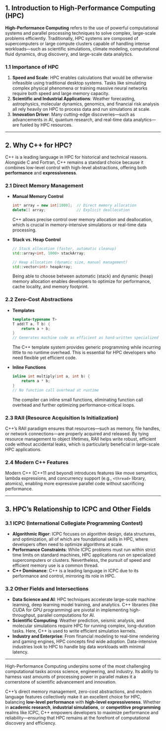 ## 1. Introduction to High-Performance Computing (HPC)

**High-Performance Computing** refers to the use of powerful computational systems and parallel processing techniques to solve complex, large-scale problems efficiently. Traditionally, HPC systems are composed of supercomputers or large compute clusters capable of handling intense workloads—such as scientific simulations, climate modeling, computational fluid dynamics, drug discovery, and large-scale data analytics.

### 1.1 Importance of HPC
1. **Speed and Scale**: HPC enables calculations that would be otherwise infeasible using traditional desktop systems. Tasks like simulating complex physical phenomena or training massive neural networks require both speed and large memory capacity.
2. **Scientific and Industrial Applications**: Weather forecasting, astrophysics, molecular dynamics, genomics, and financial risk analysis all rely heavily on HPC to process data and run simulations at scale.
3. **Innovation Driver**: Many cutting-edge discoveries—such as advancements in AI, quantum research, and real-time data analytics—are fueled by HPC resources.

---

## 2. Why C++ for HPC?

C++ is a leading language in HPC for historical and technical reasons. Alongside C and Fortran, C++ remains a standard choice because it combines low-level control with high-level abstractions, offering both **performance** and **expressiveness**.

### 2.1 Direct Memory Management
- **Manual Memory Control**  
  ```cpp
  int* array = new int[1000];  // Direct memory allocation
  delete[] array;              // Explicit deallocation
  ```
  C++ allows precise control over memory allocation and deallocation, which is crucial in memory-intensive simulations or real-time data processing.

- **Stack vs. Heap Control**  
  ```cpp
  // Stack allocation (faster, automatic cleanup)
  std::array<int, 1000> stackArray;

  // Heap allocation (dynamic size, manual management)
  std::vector<int> heapArray;
  ```
  Being able to choose between automatic (stack) and dynamic (heap) memory allocation enables developers to optimize for performance, cache locality, and memory footprint.

### 2.2 Zero-Cost Abstractions
- **Templates**  
  ```cpp
  template<typename T>
  T add(T a, T b) {
      return a + b;
  }
  // Generates machine code as efficient as hand-written specialized functions
  ```
  The C++ template system provides generic programming while incurring little to no runtime overhead. This is essential for HPC developers who need flexible yet efficient code.

- **Inline Functions**  
  ```cpp
  inline int multiply(int a, int b) {
      return a * b;
  }
  // No function call overhead at runtime
  ```
  The compiler can inline small functions, eliminating function call overhead and further optimizing performance-critical loops.

### 2.3 RAII (Resource Acquisition Is Initialization)
C++’s RAII paradigm ensures that resources—such as memory, file handles, or network connections—are properly acquired and released. By tying resource management to object lifetimes, RAII helps write robust, efficient code without accidental leaks, which is particularly beneficial in large-scale HPC applications.

### 2.4 Modern C++ Features
Modern C++ (C++11 and beyond) introduces features like move semantics, lambda expressions, and concurrency support (e.g., `<thread>` library, atomics), enabling more expressive parallel code without sacrificing performance.

---

## 3. HPC’s Relationship to ICPC and Other Fields

### 3.1 ICPC (International Collegiate Programming Contest)
- **Algorithmic Rigor**: ICPC focuses on algorithm design, data structures, and optimization, all of which are foundational skills in HPC, where developers often need to optimize algorithms at scale.
- **Performance Constraints**: While ICPC problems must run within strict time limits on standard machines, HPC applications run on specialized supercomputers or clusters. Nevertheless, the pursuit of speed and efficient memory use is a common thread.
- **C++ Dominance**: C++ is a leading language in ICPC due to its performance and control, mirroring its role in HPC.

### 3.2 Other Fields and Intersections
- **Data Science and AI**: HPC techniques accelerate large-scale machine learning, deep learning model training, and analytics. C++ libraries (like CUDA for GPU programming) are pivotal in implementing high-throughput, parallel computations for AI.
- **Scientific Computing**: Weather prediction, seismic analysis, and molecular simulations require HPC for running complex, long-duration tasks. Here, C++ is used to write efficient simulation kernels.
- **Industry and Enterprise**: From financial modeling to real-time rendering and gaming engines, HPC concepts find wide adoption. Data-intensive industries look to HPC to handle big data workloads with minimal latency.

---


High-Performance Computing underpins some of the most challenging computational tasks across science, engineering, and industry. Its ability to harness vast amounts of processing power in parallel makes it a cornerstone of scientific advancement and innovation. 

C++’s direct memory management, zero-cost abstractions, and modern language features collectively make it an excellent choice for HPC, balancing **low-level performance** with **high-level expressiveness**. Whether in **academic research**, **industrial simulations**, or **competitive programming** realms like ICPC, C++ empowers developers to maximize performance and reliability—ensuring that HPC remains at the forefront of computational discovery and efficiency.
